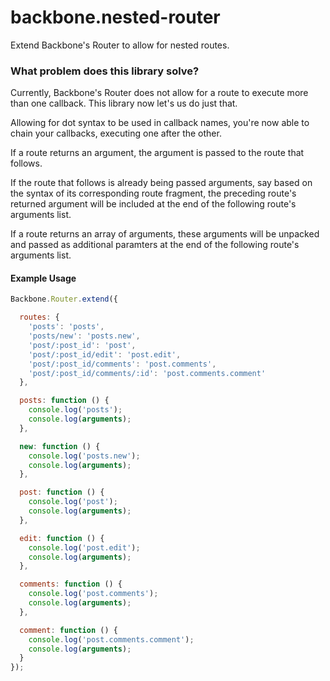 # backbone.nested-router

Extend Backbone's Router to allow for nested routes.

### What problem does this library solve?

Currently, Backbone's Router does not allow for a route to execute more than one callback. This library now let's us do just that.

Allowing for dot syntax to be used in callback names, you're now able to chain your callbacks, executing one after the other.

If a route returns an argument, the argument is passed to the route that follows.

If the route that follows is already being passed arguments, say based on the syntax of its corresponding route fragment, the preceding route's returned argument will be included at the end of the following route's arguments list.

If a route returns an array of arguments, these arguments will be unpacked and passed as additional paramters at the end of the following route's arguments list.

#### Example Usage

```js
Backbone.Router.extend({

  routes: {
    'posts': 'posts',
    'posts/new': 'posts.new',
    'post/:post_id': 'post',
    'post/:post_id/edit': 'post.edit',
    'post/:post_id/comments': 'post.comments',
    'post/:post_id/comments/:id': 'post.comments.comment'
  },

  posts: function () {
    console.log('posts');
    console.log(arguments);
  },

  new: function () {
    console.log('posts.new');
    console.log(arguments);
  },

  post: function () {
    console.log('post');
    console.log(arguments);
  },

  edit: function () {
    console.log('post.edit');
    console.log(arguments);
  },

  comments: function () {
    console.log('post.comments');
    console.log(arguments);
  },

  comment: function () {
    console.log('post.comments.comment');
    console.log(arguments);
  }
});
```
